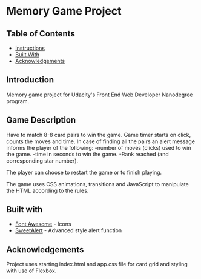 # Memory Game Project

## Table of Contents

* [Instructions](#introduction)
* [Built With](#contributing)
* [Acknowledgements](#acknowledgements)

## Introduction

Memory game project for Udacity's Front End Web Developer Nanodegree program.

## Game Description

Have to match 8-8 card pairs to win the game.
Game timer starts on click, counts the moves and time.
In case of finding all the pairs an alert message informs the player of the following:
-number of moves (clicks) used to win the game.
-time in seconds to win the game.
-Rank reached (and corresponding star number).

The player can choose to restart the game or to finish playing.

The game uses CSS animations, transitions and JavaScript to manipulate the HTML according to the rules.

## Built with

* [Font Awesome](https://fontawesome.com/) - Icons
* [SweetAlert](https://lipis.github.io/bootstrap-sweetalert/) - Advanced style alert function


## Acknowledgements

Project uses starting  index.html and app.css file for card grid and styling with use of Flexbox. 

